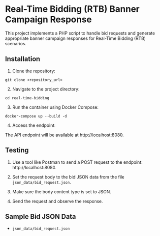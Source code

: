 # Real-Time Bidding (RTB) Banner Campaign Response

This project implements a PHP script to handle bid requests and generate appropriate banner campaign responses for Real-Time Bidding (RTB) scenarios.

## Installation

1. Clone the repository:

```
git clone <repository_url>
```

2. Navigate to the project directory:

```
cd real-time-bidding
```

3. Run the container using Docker Compose:

```
docker-compose up --build -d
```

4. Access the endpoint:

The API endpoint will be available at http://localhost:8080.

## Testing

1. Use a tool like Postman to send a POST request to the endpoint: http://localhost:8080.

2. Set the request body to the bid JSON data from the file `json_data/bid_request.json`.

3. Make sure the body content type is set to JSON.

4. Send the request and observe the response.

## Sample Bid JSON Data

- `json_data/bid_request.json`
